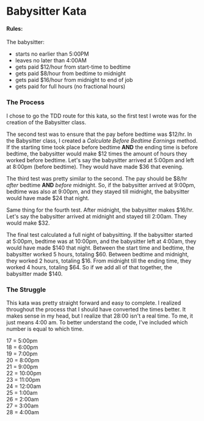 # Babysitter Kata

#### Rules:

The babysitter:

- starts no earlier than 5:00PM
- leaves no later than 4:00AM
- gets paid $12/hour from start-time to bedtime
- gets paid $8/hour from bedtime to midnight
- gets paid $16/hour from midnight to end of job
- gets paid for full hours (no fractional hours)

### The Process
I chose to go the TDD route for this kata, so the first test I wrote was for the creation of the Babysitter class.

The second test was to ensure that the pay before bedtime was $12/hr. In the Babysitter class, I created a *Calculate Before Bedtime Earnings* method.
If the starting time took place before bedtime **AND** the ending time is before bedtime, the babysitter would make $12 times the amount of hours they worked before bedtime.
Let's say the babysitter arrived at 5:00pm and left at 8:00pm (before bedtime). They would have made $36 that evening.

The third test was pretty similar to the second. The pay should be $8/hr *after* bedtime **AND** *before* midnight.
So, if the babysitter arrived at 9:00pm, bedtime was also at 9:00pm, and they stayed till midnight, the babysitter would have made $24 that night.

Same thing for the fourth test. After midnight, the babysitter makes $16/hr. Let's say the babysitter arrived at midnight and stayed till 2:00am. They would make $32.

The final test calculated a full night of babysitting. If the babysitter started at 5:00pm, bedtime was at 10:00pm, and the babysitter left at 4:00am, they would have made $140 that night.
Between the start time and bedtime, the babysitter worked 5 hours, totaling $60.
Between bedtime and midnight, they worked 2 hours, totaling $16.
From midnight till the ending time, they worked 4 hours, totaling $64.
So if we add all of that together, the babysitter made $140.

### The Struggle
This kata was pretty straight forward and easy to complete. I realized throughout the process that I should have converted the times better.
It makes sense in my head, but I realize that 28:00 isn't a real time. To me, it just means 4:00 am. To better understand the code, I've included which number is equal to which time.

17 = 5:00pm <br>
18 = 6:00pm <br>
19 = 7:00pm <br>
20 = 8:00pm <br>
21 = 9:00pm <br>
22 = 10:00pm <br>
23 = 11:00pm <br>
24 = 12:00am <br>
25 = 1:00am <br>
26 = 2:00am <br>
27 = 3:00am <br>
28 = 4:00am <br>
